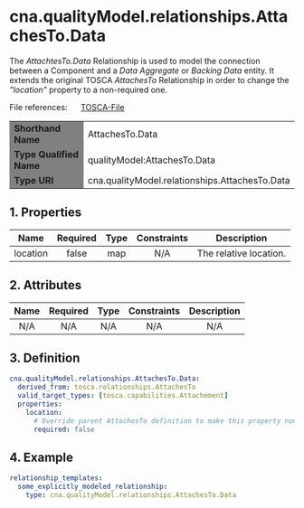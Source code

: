 # cna.qualityModel.relationships.AttachesTo.Data

The _AttachtesTo.Data_ Relationship is used to model the connection between a Component and a _Data Aggregate_ or _Backing Data_ entity.
It extends the original TOSCA _AttachesTo_ Relationship in order to change the _"location"_ property to a non-required one.

File references:&nbsp;&nbsp;&nbsp;&nbsp;&nbsp; [TOSCA-File](AttachesTo_Data.tosca)

<table>
    <tr>
        <td bgcolor="grey"><b>Shorthand Name</b></td>
        <td>AttachesTo.Data</td>
    </tr>
    <tr>
        <td bgcolor="grey"><b>Type Qualified Name</b></td>
        <td>qualityModel:AttachesTo.Data</td> <!-- TODO keep? -->
    </tr>
    <tr>
        <td bgcolor="grey"><b>Type URI</b></td>
        <td>cna.qualityModel.relationships.AttachesTo.Data</td>
    </tr>
</table>

## 1. Properties

| Name | Required | Type | Constraints | <div align="center">__Description__</div> |
|:----:|:--------:|:----:|:-----------:|:-----------|
| location | false | map | N/A | The relative location. |

## 2. Attributes

| Name | Required | Type | Constraints | <div align="center">__Description__</div> |
|:----:|:--------:|:----:|:-----------:|:-----------:|
| N/A | N/A | N/A | N/A | N/A |

## 3. Definition

```yaml
cna.qualityModel.relationships.AttachesTo.Data:
  derived_from: tosca.relationships.AttachesTo
  valid_target_types: [tosca.capabilities.Attachement]
  properties:
    location:
      # Override parent AttachesTo definition to make this property non-required
      required: false
```

## 4. Example

```yaml
relationship_templates:
  some_explicitly_modeled_relationship:
    type: cna.qualityModel.relationships.AttachesTo.Data
```
